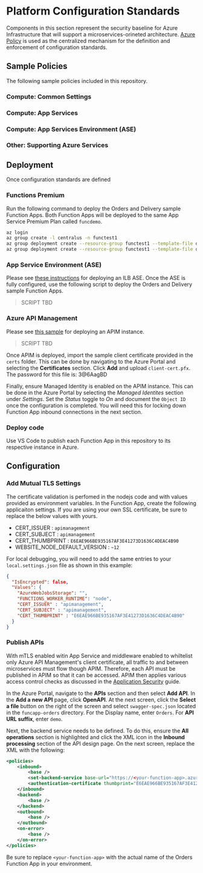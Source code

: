 # Platform Configuration Standards

Components in this section represent the security baseline for Azure Infrastructure that will support a microservices-orineted architecture. [Azure Policy](https://docs.microsoft.com/en-us/azure/governance/policy/overview) is used as the centralized mechanism for the definition and enforcement of configuration standards.

## Sample Policies

The following sample policies included in this repository.

### Compute: Common Settings


### Compute: App Services


### Compute: App Services Environment (ASE)


### Other: Supporting Azure Services


## Deployment

Once configuration standards are defined

### Functions Premium

Run the following command to deploy the Orders and Delivery sample Function Apps. Both Function Apps will be deployed to the same App Service Premium Plan called `funcdemo`.

```bash
az login
az group create -l centralus -n functest1
az group deployment create --resource-group functest1 --template-file deployments/functionapp.json --parameters '{ "appName": { "value": "trnielordersvc"} }'
az group deployment create --resource-group functest1 --template-file deployments/functionapp.json --parameters '{ "appName": { "value": "deliverysvc"} }'

```

### App Service Environment (ASE)

Please see [these instructions](https://docs.microsoft.com/en-us/azure/app-service/environment/create-ilb-ase) for deploying an ILB ASE. Once the ASE is fully configured, use the following script to deploy the Orders and Delivery sample Function Apps.

> SCRIPT TBD

### Azure API Management

Please see [this sample](https://github.com/Azure/azure-quickstart-templates/tree/master/101-azure-api-management-create) for deploying an APIM instance.

> SCRIPT TBD

Once APIM is deployed, import the sample client certificate provided in the `certs` folder. This can be done by navigating to the Azure Portal and selecting the **Certificates** section. Click **Add** and upload `client-cert.pfx`. The password for this file is: 3@6AagBD

Finally, ensure Managed Identity is enabled on the APIM instance. This can be done in the Azure Portal by selecting the *Managed Identites* section under *Settings*. Set the *Status* toggle to *On* and document the `Object ID` once the configuration is completed. You will need this for locking down Function App inbound connections in the next section. 

### Deploy code

Use VS Code to publish each Function App in this repository to its respective instance in Azure.

## Configuration

### Add Mutual TLS Settings

The certificate validation is perfomed in the nodejs code and with values provided as environment variables. In the Function App, create the following applicaiton settings. If you are using your own SSL certificate, be sure to replace the below values with yours.

* CERT_ISSUER : `apimanagement`
* CERT_SUBJECT : `apimanagement`
* CERT_THUMBPRINT : `E6EAE966BE935167AF3E41273D1636C4DEAC4B90`
* WEBSITE_NODE_DEFAULT_VERSION : `~12`

For local debugging, you will need to add the same entries to your `local.settings.json` file as shown in this example:

```json
{
  "IsEncrypted": false,
  "Values": {
    "AzureWebJobsStorage": "",
    "FUNCTIONS_WORKER_RUNTIME": "node",
    "CERT_ISSUER" : "apimanagement",
    "CERT_SUBJECT" : "apimanagement",
    "CERT_THUMBPRINT" : "E6EAE966BE935167AF3E41273D1636C4DEAC4B90"
  }
}
```

### Publish APIs

With mTLS enabled witin App Service and middleware enabled to whiltelist only Azure API Management's client certificate, all traffic to and between microservices must flow though APIM. Therefore, each API must be published in APIM so that it can be accessed. APIM then applies various access control checks as discussed in the [Application Security](2-app-security-s2sauthz.md) guide.

In the Azure Portal, navigate to the **APIs** section and then select **Add API**. In the **Add a new API** page, click **OpenAPI**. At the next screen, click the **Select a file** button on the right of the screen and select `swagger-spec.json` located in the `funcapp-orders` directory. For the Display name, enter `Orders`. For **API URL suffix**, enter `demo`.

Next, the backend service needs to be defined. To do this, ensure the **All operations** section is highlighted and click the XML icon in the **Inbound processing** section of the API design page. On the next screen, replace the XML with the following:

```xml
<policies>
    <inbound>
        <base />
        <set-backend-service base-url="https://<your-function-app>.azurewebsites.net/api" />
        <authentication-certificate thumbprint="E6EAE966BE935167AF3E41273D1636C4DEAC4B90" />
    </inbound>
    <backend>
        <base />
    </backend>
    <outbound>
        <base />
    </outbound>
    <on-error>
        <base />
    </on-error>
</policies>
```

Be sure to replace `<your-function-app>` with the actual name of the Orders Function App in your environment.
